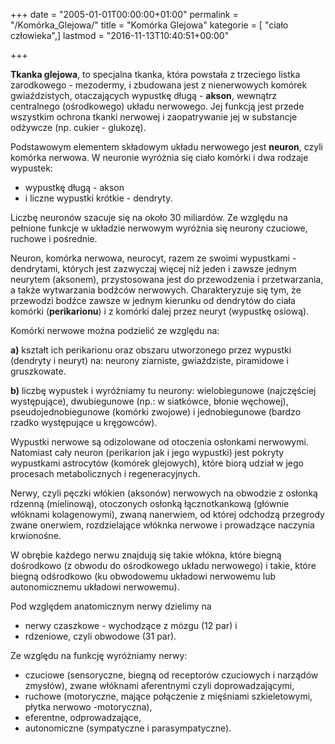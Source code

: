 +++
date = "2005-01-01T00:00:00+01:00"
permalink = "/Komórka_Glejowa/"
title = "Komórka Glejowa"
kategorie = [ "ciało człowieka",]
lastmod = "2016-11-13T10:40:51+00:00"

+++

**Tkanka glejowa**, to specjalna tkanka, która powstała z trzeciego listka zarodkowego - mezodermy, i zbudowana jest z nienerwowych komórek gwiaździstych, otaczających wypustkę długą - **akson**, wewnątrz centralnego (ośrodkowego) układu nerwowego. Jej funkcją jest przede wszystkim ochrona tkanki nerwowej i zaopatrywanie jej w substancje odżywcze (np. cukier - glukozę).

Podstawowym elementem składowym układu nerwowego jest **neuron**, czyli komórka nerwowa. W neuronie wyróżnia się ciało komórki i dwa rodzaje wypustek:

-   wypustkę długą - akson
-   i liczne wypustki krótkie - dendryty.

Liczbę neuronów szacuje się na około 30 miliardów. Ze względu na pełnione funkcje w układzie nerwowym wyróżnia się neurony czuciowe, ruchowe i pośrednie.

Neuron, komórka nerwowa, neurocyt, razem ze swoimi wypustkami - dendrytami, których jest zazwyczaj więcej niż jeden i zawsze jednym neurytem (aksonem), przystosowana jest do przewodzenia i przetwarzania, a także wytwarzania bodźców nerwowych. Charakteryzuje się tym, że przewodzi bodźce zawsze w jednym kierunku od dendrytów do ciała komórki (**perikarionu**) i z komórki dalej przez neuryt (wypustkę osiową).

Komórki nerwowe można podzielić ze względu na:

**a)** kształt ich perikarionu oraz obszaru utworzonego przez wypustki (dendryty i neuryt) na: neurony ziarniste, gwiaździste, piramidowe i gruszkowate.

**b)** liczbę wypustek i wyróżniamy tu neurony: wielobiegunowe (najczęściej występujące), dwubiegunowe (np.: w siatkówce, błonie węchowej), pseudojednobiegunowe (komórki zwojowe) i jednobiegunowe (bardzo rzadko występujące u kręgowców).

Wypustki nerwowe są odizolowane od otoczenia osłonkami nerwowymi. Natomiast cały neuron (perikarion jak i jego wypustki) jest pokryty wypustkami astrocytów (komórek glejowych), które biorą udział w jego procesach metabolicznych i regeneracyjnych.

Nerwy, czyli pęczki włókien (aksonów) nerwowych na obwodzie z osłonką rdzenną (mielinową), otoczonych osłonką łącznotkankową (głównie włóknami kolagenowymi), zwaną nanerwiem, od której odchodzą przegrody zwane onerwiem, rozdzielające włóknka nerwowe i prowadzące naczynia krwionośne.

W obrębie każdego nerwu znajdują się takie włókna, które biegną dośrodkowo (z obwodu do ośrodkowego układu nerwowego) i takie, które biegną odśrodkowo (ku obwodowemu układowi nerwowemu lub autonomicznemu układowi nerwowemu).

Pod względem anatomicznym nerwy dzielimy na

-   nerwy czaszkowe - wychodzące z mózgu (12 par) i
-   rdzeniowe, czyli obwodowe (31 par).

Ze względu na funkcję wyróżniamy nerwy:

-   czuciowe (sensoryczne, biegną od receptorów czuciowych i narządów zmysłów), zwane włóknami aferentnymi czyli doprowadzającymi,
-   ruchowe (motoryczne, mające połączenie z mięśniami szkieletowymi, płytka nerwowo -motoryczna),
-   eferentne, odprowadzające,
-   autonomiczne (sympatyczne i parasympatyczne).
